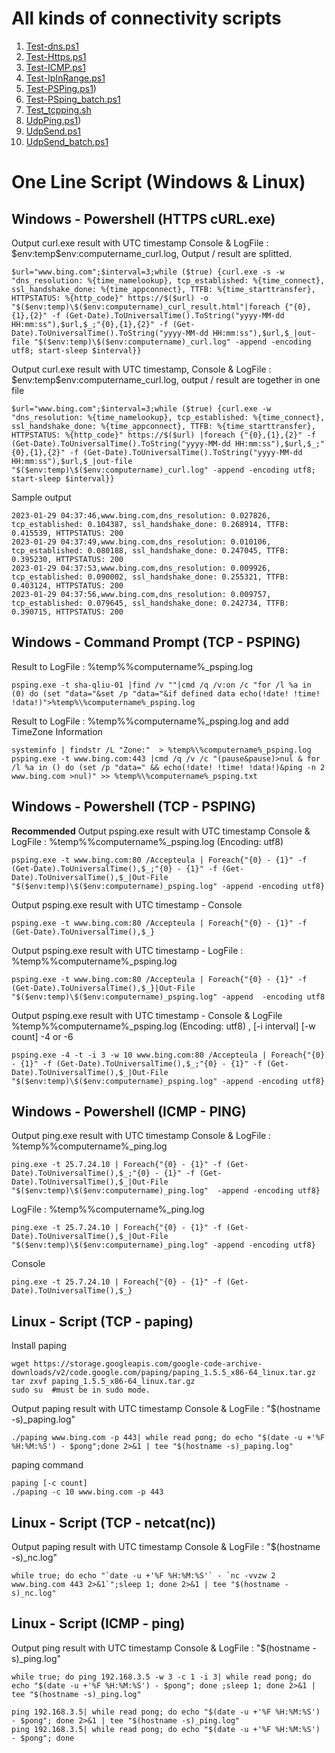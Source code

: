 # All kinds of connectivity scripts

1. [Test-dns.ps1](Test-dns.ps1)
1. [Test-Https.ps1](Test-Https.ps1)
1. [Test-ICMP.ps1](Test-ICMP.ps1)
1. [Test-IpInRange.ps1](Test-IpInRange.ps1)
1. [Test-PSPing.ps1](Test-PSPing.ps1))
1. [Test-PSping_batch.ps1](Test-PsPing_batch.ps1)
1. [Test_tcpping.sh](Test_tcpping.sh)
1. [UdpPing.ps1](UdpPing.ps1))
1. [UdpSend.ps1](UdpSend.ps1)
1. [UdpSend_batch.ps1](UdpSend_batch.ps1)


# One Line Script (Windows & Linux)

## Windows - Powershell (HTTPS cURL.exe)

Output curl.exe result with UTC timestamp
Console & LogFile : $env:temp\$env:computername_curl.log, 
Output / result are splitted. 
```
$url="www.bing.com";$interval=3;while ($true) {curl.exe -s -w "dns_resolution: %{time_namelookup}, tcp_established: %{time_connect}, ssl_handshake_done: %{time_appconnect}, TTFB: %{time_starttransfer}, HTTPSTATUS: %{http_code}" https://$($url) -o "$($env:temp)\$($env:computername)_curl_result.html"|foreach {"{0},{1},{2}" -f (Get-Date).ToUniversalTime().ToString("yyyy-MM-dd HH:mm:ss"),$url,$_;"{0},{1},{2}" -f (Get-Date).ToUniversalTime().ToString("yyyy-MM-dd HH:mm:ss"),$url,$_|out-file "$($env:temp)\$($env:computername)_curl.log" -append -encoding utf8; start-sleep $interval}}
```
Output curl.exe result with UTC timestamp, 
Console & LogFile : $env:temp\$env:computername_curl.log, 
output / result are together in one file
```
$url="www.bing.com";$interval=3;while ($true) {curl.exe -w "dns_resolution: %{time_namelookup}, tcp_established: %{time_connect}, ssl_handshake_done: %{time_appconnect}, TTFB: %{time_starttransfer}, HTTPSTATUS: %{http_code}" https://$($url) |foreach {"{0},{1},{2}" -f (Get-Date).ToUniversalTime().ToString("yyyy-MM-dd HH:mm:ss"),$url,$_;"{0},{1},{2}" -f (Get-Date).ToUniversalTime().ToString("yyyy-MM-dd HH:mm:ss"),$url,$_|out-file "$($env:temp)\$($env:computername)_curl.log" -append -encoding utf8; start-sleep $interval}}

```

Sample output
```
2023-01-29 04:37:46,www.bing.com,dns_resolution: 0.027826, tcp_established: 0.104387, ssl_handshake_done: 0.268914, TTFB: 0.415539, HTTPSTATUS: 200
2023-01-29 04:37:49,www.bing.com,dns_resolution: 0.010106, tcp_established: 0.080188, ssl_handshake_done: 0.247045, TTFB: 0.395230, HTTPSTATUS: 200
2023-01-29 04:37:53,www.bing.com,dns_resolution: 0.009926, tcp_established: 0.090002, ssl_handshake_done: 0.255321, TTFB: 0.403124, HTTPSTATUS: 200
2023-01-29 04:37:56,www.bing.com,dns_resolution: 0.009757, tcp_established: 0.079645, ssl_handshake_done: 0.242734, TTFB: 0.390715, HTTPSTATUS: 200

```

## Windows - Command Prompt (TCP - PSPING)

Result to LogFile : %temp%\%computername%_psping.log
```
psping.exe -t sha-qliu-01 |find /v ""|cmd /q /v:on /c "for /l %a in (0) do (set "data="&set /p "data="&if defined data echo(!date! !time! !data!)">%temp%\%computername%_psping.log
```
Result to LogFile : %temp%\%computername%_psping.log and add TimeZone Information
```
systeminfo | findstr /L "Zone:"  > %temp%\%computername%_psping.log
psping.exe -t www.bing.com:443 |cmd /q /v /c "(pause&pause)>nul & for /l %a in () do (set /p "data=" && echo(!date! !time! !data!)&ping -n 2 www.bing.com >nul)" >> %temp%\%computername%_psping.txt
```

## Windows - Powershell (TCP - PSPING)

**Recommended** Output psping.exe result with UTC timestamp
Console & LogFile : %temp%\%computername%_psping.log (Encoding: utf8) 
```
psping.exe -t www.bing.com:80 /Accepteula | Foreach{"{0} - {1}" -f (Get-Date).ToUniversalTime(),$_;"{0} - {1}" -f (Get-Date).ToUniversalTime(),$_|Out-File "$($env:temp)\$($env:computername)_psping.log" -append -encoding utf8}
```

Output psping.exe result with UTC timestamp - Console 
```
psping.exe -t www.bing.com:80 /Accepteula | Foreach{"{0} - {1}" -f (Get-Date).ToUniversalTime(),$_}
```
Output psping.exe result with UTC timestamp - LogFile : %temp%\%computername%_psping.log
```
psping.exe -t www.bing.com:80 /Accepteula | Foreach{"{0} - {1}" -f (Get-Date).ToUniversalTime(),$_}|Out-File "$($env:temp)\$($env:computername)_psping.log" -append  -encoding utf8
```
Output psping.exe result with UTC timestamp - Console & LogFile %temp%\%computername%_psping.log (Encoding: utf8) , [-i interval] [-w count] -4 or -6
```
psping.exe -4 -t -i 3 -w 10 www.bing.com:80 /Accepteula | Foreach{"{0} - {1}" -f (Get-Date).ToUniversalTime(),$_;"{0} - {1}" -f (Get-Date).ToUniversalTime(),$_|Out-File "$($env:temp)\$($env:computername)_psping.log" -append -encoding utf8}
```

## Windows - Powershell (ICMP - PING)

Output ping.exe result with UTC timestamp 
Console & LogFile : %temp%\%computername%_ping.log
```
ping.exe -t 25.7.24.10 | Foreach{"{0} - {1}" -f (Get-Date).ToUniversalTime(),$_;"{0} - {1}" -f (Get-Date).ToUniversalTime(),$_|Out-File "$($env:temp)\$($env:computername)_ping.log"  -append -encoding utf8}
```
LogFile : %temp%\%computername%_ping.log
```
ping.exe -t 25.7.24.10 | Foreach{"{0} - {1}" -f (Get-Date).ToUniversalTime(),$_|Out-File "$($env:temp)\$($env:computername)_ping.log" -append -encoding utf8}
```
Console  
```
ping.exe -t 25.7.24.10 | Foreach{"{0} - {1}" -f (Get-Date).ToUniversalTime(),$_}
```

## Linux - Script (TCP - paping)

Install paping
```
wget https://storage.googleapis.com/google-code-archive-downloads/v2/code.google.com/paping/paping_1.5.5_x86-64_linux.tar.gz
tar zxvf paping_1.5.5_x86-64_linux.tar.gz
sudo su  #must be in sudo mode. 
```
Output paping result with UTC timestamp
Console & LogFile : "$(hostname -s)_paping.log"
```
./paping www.bing.com -p 443| while read pong; do echo "$(date -u +'%F %H:%M:%S') - $pong";done 2>&1 | tee "$(hostname -s)_paping.log"
```
paping command
```
paping [-c count]
./paping -c 10 www.bing.com -p 443 

```

## Linux - Script (TCP - netcat(nc))

Output paping result with UTC timestamp
Console & LogFile : "$(hostname -s)_nc.log"
```
while true; do echo "`date -u +'%F %H:%M:%S'` - `nc -vvzw 2 www.bing.com 443 2>&1`";sleep 1; done 2>&1 | tee "$(hostname -s)_nc.log"
```
## Linux - Script (ICMP - ping)

Output ping result with UTC timestamp
Console & LogFile : "$(hostname -s)_ping.log"
```
while true; do ping 192.168.3.5 -w 3 -c 1 -i 3| while read pong; do echo "$(date -u +'%F %H:%M:%S') - $pong"; done ;sleep 1; done 2>&1 | tee "$(hostname -s)_ping.log"
```
```
ping 192.168.3.5| while read pong; do echo "$(date -u +'%F %H:%M:%S') - $pong"; done 2>&1 | tee "$(hostname -s)_ping.log"
ping 192.168.3.5| while read pong; do echo "$(date -u +'%F %H:%M:%S') - $pong"; done 
```
